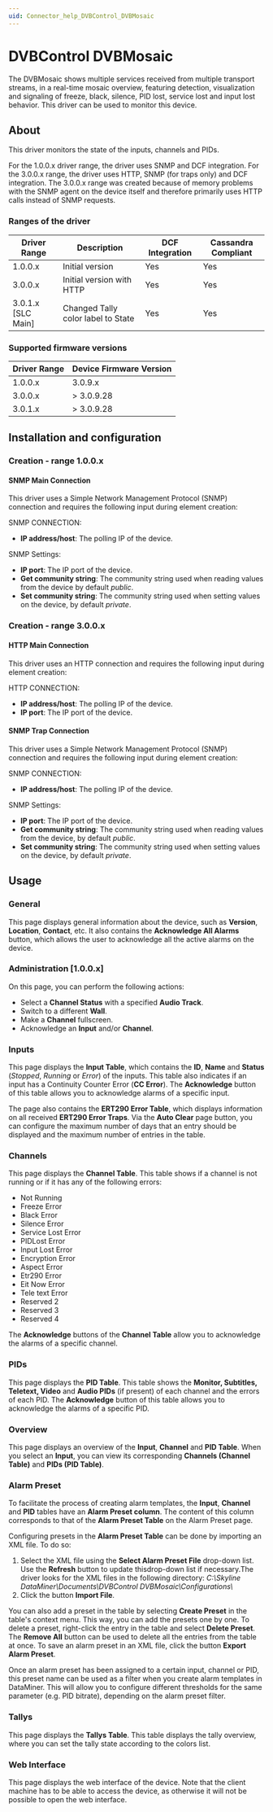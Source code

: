 ```yaml
---
uid: Connector_help_DVBControl_DVBMosaic
---
```


# DVBControl DVBMosaic

The DVBMosaic shows multiple services received from multiple transport streams, in a real-time mosaic overview, featuring detection, visualization and signaling of freeze, black, silence, PID lost, service lost and input lost behavior. This driver can be used to monitor this device.

## About

This driver monitors the state of the inputs, channels and PIDs.

For the 1.0.0.x driver range, the driver uses SNMP and DCF integration. For the 3.0.0.x range, the driver uses HTTP, SNMP (for traps only) and DCF integration. The 3.0.0.x range was created because of memory problems with the SNMP agent on the device itself and therefore primarily uses HTTP calls instead of SNMP requests.

### Ranges of the driver

| **Driver Range**     | **Description**                    | **DCF Integration** | **Cassandra Compliant** |
|----------------------|------------------------------------|---------------------|-------------------------|
| 1.0.0.x              | Initial version                    | Yes                 | Yes                     |
| 3.0.0.x              | Initial version with HTTP          | Yes                 | Yes                     |
| 3.0.1.x \[SLC Main\] | Changed Tally color label to State | Yes                 | Yes                     |

### Supported firmware versions

| **Driver Range** | **Device Firmware Version** |
|------------------|-----------------------------|
| 1.0.0.x          | 3.0.9.x                     |
| 3.0.0.x          | \> 3.0.9.28                 |
| 3.0.1.x          | \> 3.0.9.28                 |

## Installation and configuration

### Creation - range 1.0.0.x

#### SNMP Main Connection

This driver uses a Simple Network Management Protocol (SNMP) connection and requires the following input during element creation:

SNMP CONNECTION:

- **IP address/host**: The polling IP of the device.

SNMP Settings:

- **IP port**: The IP port of the device.
- **Get community string**: The community string used when reading values from the device by default *public*.
- **Set community string**: The community string used when setting values on the device, by default *private*.

### Creation - range 3.0.0.x

#### HTTP Main Connection

This driver uses an HTTP connection and requires the following input during element creation:

HTTP CONNECTION:

- **IP address/host**: The polling IP of the device.
- **IP port**: The IP port of the device.

#### SNMP Trap Connection

This driver uses a Simple Network Management Protocol (SNMP) connection and requires the following input during element creation:

SNMP CONNECTION:

- **IP address/host**: The polling IP of the device.

SNMP Settings:

- **IP port**: The IP port of the device.
- **Get community string**: The community string used when reading values from the device, by default *public*.
- **Set community string**: The community string used when setting values on the device, by default *private*.

## Usage

### General

This page displays general information about the device, such as **Version**, **Location**, **Contact**, etc. It also contains the **Acknowledge All Alarms** button, which allows the user to acknowledge all the active alarms on the device.

### Administration \[1.0.0.x\]

On this page, you can perform the following actions:

- Select a **Channel Status** with a specified **Audio Track**.
- Switch to a different **Wall**.
- Make a **Channel** fullscreen.
- Acknowledge an **Input** and/or **Channel**.

### Inputs

This page displays the **Input Table**, which contains the **ID**, **Name** and **Status** (*Stopped*, *Running* or *Error*) of the inputs. This table also indicates if an input has a Continuity Counter Error (**CC Error**). The **Acknowledge** button of this table allows you to acknowledge alarms of a specific input.

The page also contains the **ERT290 Error Table**, which displays information on all received **ERT290 Error Traps**. Via the **Auto Clear** page button, you can configure the maximum number of days that an entry should be displayed and the maximum number of entries in the table.

### Channels

This page displays the **Channel Table**. This table shows if a channel is not running or if it has any of the following errors:

- Not Running
- Freeze Error
- Black Error
- Silence Error
- Service Lost Error
- PIDLost Error
- Input Lost Error
- Encryption Error
- Aspect Error
- Etr290 Error
- Eit Now Error
- Tele text Error
- Reserved 2
- Reserved 3
- Reserved 4

The **Acknowledge** buttons of the **Channel Table** allow you to acknowledge the alarms of a specific channel.

### PIDs

This page displays the **PID Table**. This table shows the **Monitor, Subtitles, Teletext, Video** and **Audio PIDs** (if present) of each channel and the errors of each PID. The **Acknowledge** button of this table allows you to acknowledge the alarms of a specific PID.

### Overview

This page displays an overview of the **Input**, **Channel** and **PID Table**. When you select an **Input**, you can view its corresponding **Channels (Channel Table)** and **PIDs (PID Table)**.

### Alarm Preset

To facilitate the process of creating alarm templates, the **Input**, **Channel** and **PID** tables have an **Alarm Preset column**. The content of this column corresponds to that of the **Alarm Preset Table** on the Alarm Preset page.

Configuring presets in the **Alarm Preset Table** can be done by importing an XML file. To do so:

1.  Select the XML file using the **Select Alarm Preset File** drop-down list. Use the **Refresh** button to update thisdrop-down list if necessary.The driver looks for the XML files in the following directory: *C:\Skyline DataMiner\Documents\DVBControl DVBMosaic\Configurations\\*
2.  Click the button **Import File**.

You can also add a preset in the table by selecting **Create Preset** in the table's context menu. This way, you can add the presets one by one. To delete a preset, right-click the entry in the table and select **Delete Preset**. The **Remove All** button can be used to delete all the entries from the table at once. To save an alarm preset in an XML file, click the button **Export Alarm Preset**.

Once an alarm preset has been assigned to a certain input, channel or PID, this preset name can be used as a filter when you create alarm templates in DataMiner. This will allow you to configure different thresholds for the same parameter (e.g. PID bitrate), depending on the alarm preset filter.

### Tallys

This page displays the **Tallys Table**. This table displays the tally overview, where you can set the tally state according to the colors list.

### Web Interface

This page displays the web interface of the device. Note that the client machine has to be able to access the device, as otherwise it will not be possible to open the web interface.

